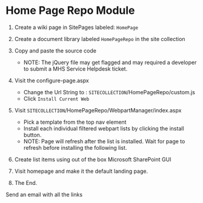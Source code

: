 Home Page Repo Module
=====================

1. Create a wiki page in SitePages labeled: `HomePage`

2. Create a document library labeled `HomePageRepo` in the site collection

3. Copy and paste the source code
    - NOTE: The jQuery file may get flagged and may required a developer to submit a MHS Service Helpdesk ticket.

4. Visit the configure-page.aspx
    - Change the Url String to : `SITECOLLECTION`/HomePageRepo/custom.js
    - Click `Install Current Web`

5. Visit `SITECOLLECTION`/HomePageRepo/WebpartManager/index.aspx
    - Pick a template from the top nav element
    - Install each individual filtered webpart lists by clicking the install button.
    - NOTE: Page will refresh after the list is installed. Wait for page to refresh before installing the following list.

6. Create list items using out of the box Microsoft SharePoint GUI
7. Visit homepage and make it the default landing page.
8. The End.

Send an email with all the links